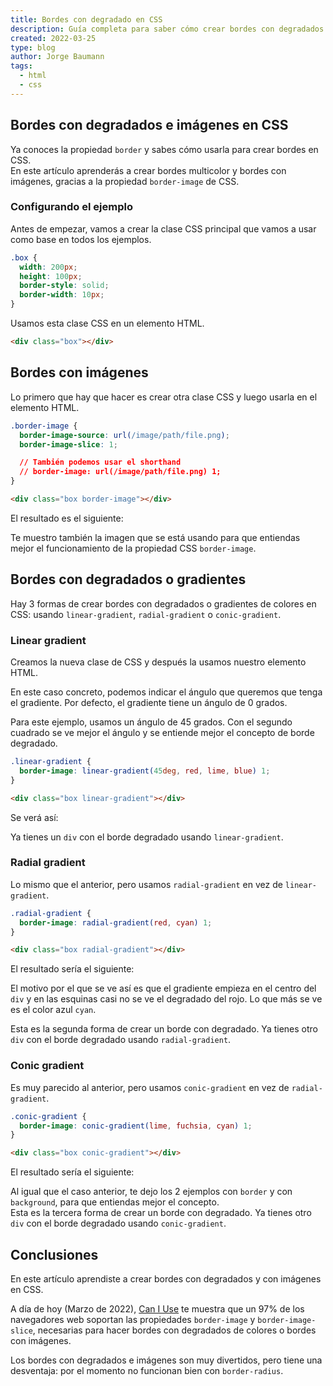 ```yaml
---
title: Bordes con degradado en CSS
description: Guía completa para saber cómo crear bordes con degradados y con imágenes en CSS
created: 2022-03-25
type: blog
author: Jorge Baumann
tags:
  - html
  - css
---
```


## Bordes con degradados e imágenes en CSS

Ya conoces la propiedad `border` y sabes cómo usarla para crear bordes en CSS.  
En este artículo aprenderás a crear bordes multicolor y bordes con imágenes, gracias a la propiedad `border-image` de CSS.

### Configurando el ejemplo

Antes de empezar, vamos a crear la clase CSS principal que vamos a usar como base en todos los ejemplos.

```css
.box {
  width: 200px;
  height: 100px;
  border-style: solid;
  border-width: 10px;
}
```

Usamos esta clase CSS en un elemento HTML.

```html
<div class="box"></div>
```

## Bordes con imágenes

Lo primero que hay que hacer es crear otra clase CSS y luego usarla en el elemento HTML.

```css
.border-image {
  border-image-source: url(/image/path/file.png);
  border-image-slice: 1;

  // También podemos usar el shorthand
  // border-image: url(/image/path/file.png) 1;
}
```

```html
<div class="box border-image"></div>
```

El resultado es el siguiente:
<blog-border-with-image></blog-border-with-image>

Te muestro también la imagen que se está usando para que entiendas mejor el funcionamiento de la propiedad CSS `border-image`.

## Bordes con degradados o gradientes

Hay 3 formas de crear bordes con degradados o gradientes de colores en CSS: usando `linear-gradient`, `radial-gradient` o `conic-gradient`.

### Linear gradient

Creamos la nueva clase de CSS y después la usamos nuestro elemento HTML.

En este caso concreto, podemos indicar el ángulo que queremos que tenga el gradiente. Por defecto, el gradiente tiene un ángulo de 0 grados.  

Para este ejemplo, usamos un ángulo de 45 grados. Con el segundo cuadrado se ve mejor el ángulo y se entiende mejor el concepto de borde degradado.
```css
.linear-gradient {
  border-image: linear-gradient(45deg, red, lime, blue) 1;
}
```

```html
<div class="box linear-gradient"></div>
```

Se verá así:
<blog-border-with-linear-gradient></blog-border-with-linear-gradient>

Ya tienes un `div` con el borde degradado usando `linear-gradient`.

### Radial gradient

Lo mismo que el anterior, pero usamos `radial-gradient` en vez de `linear-gradient`.

```css
.radial-gradient {
  border-image: radial-gradient(red, cyan) 1;
}
```

```html
<div class="box radial-gradient"></div>
```

El resultado sería el siguiente:
<blog-border-with-radial-gradient></blog-border-with-radial-gradient>
  
El motivo por el que se ve así es que el gradiente empieza en el centro del `div` y en las esquinas casi no se ve el degradado del rojo. Lo que más se ve es el color azul `cyan`. 

Esta es la segunda forma de crear un borde con degradado. Ya tienes otro `div` con el borde degradado usando `radial-gradient`. 

### Conic gradient

Es muy parecido al anterior, pero usamos `conic-gradient` en vez de `radial-gradient`.

```css
.conic-gradient {
  border-image: conic-gradient(lime, fuchsia, cyan) 1;
}
```

```html
<div class="box conic-gradient"></div>
```

El resultado sería el siguiente:
<blog-border-with-conic-gradient></blog-border-with-conic-gradient>

Al igual que el caso anterior, te dejo los 2 ejemplos con `border` y con `background`, para que entiendas mejor el concepto.  
Esta es la tercera forma de crear un borde con degradado. Ya tienes otro `div` con el borde degradado usando `conic-gradient`.

## Conclusiones

En este artículo aprendiste a crear bordes con degradados y con imágenes en CSS.

A día de hoy (Marzo de 2022), [Can I Use](https://caniuse.com/border-image) te muestra que un 97% de los navegadores web soportan las propiedades `border-image` y `border-image-slice`, necesarias para hacer bordes con degradados de colores o bordes con imágenes.

Los bordes con degradados e imágenes son muy divertidos, pero tiene una desventaja: por el momento no funcionan bien con `border-radius`.
